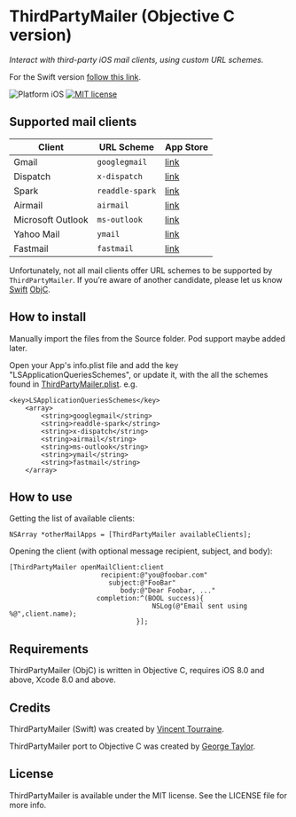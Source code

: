 # ThirdPartyMailer (Objective C version)

_Interact with third-party iOS mail clients, using custom URL schemes._

For the Swift version [follow this link](https://github.com/vtourraine/ThirdPartyMailer/).

![Platform iOS](https://img.shields.io/badge/platform-iOS-blue.svg)
[![MIT license](http://img.shields.io/badge/license-MIT-blue.svg)](https://github.com/Seoras/ThirdPartyMailer/blob/master/LICENSE)


## Supported mail clients

Client             | URL Scheme      | App Store
------------------ | --------------- | ---------
Gmail              | `googlegmail`   | [link](https://apps.apple.com/app/id422689480?mt=8)
Dispatch           | `x-dispatch`    | [link](https://apps.apple.com/app/id642022747?mt=8)
Spark              | `readdle-spark` | [link](https://apps.apple.com/app/id997102246?mt=8)
Airmail            | `airmail`       | [link](https://apps.apple.com/app/id993160329?mt=8)
Microsoft Outlook  | `ms-outlook`    | [link](https://apps.apple.com/app/id951937596?mt=8)
Yahoo Mail         | `ymail`         | [link](https://apps.apple.com/app/id577586159?mt=8)
Fastmail           | `fastmail`      | [link](https://apps.apple.com/app/id931370077?mt=8)

Unfortunately, not all mail clients offer URL schemes to be supported by `ThirdPartyMailer`. If you’re aware of another candidate, please let us know [Swift](https://github.com/vtourraine/ThirdPartyMailer/issues) [ObjC](https://github.com/seoras/ThirdPartyMailer/issues).


## How to install

Manually import the files from the Source folder. Pod support maybe added later.

Open your App's info.plist file and add the key "LSApplicationQueriesSchemes", or update it, with the all the schemes found in [ThirdPartyMailer.plist](https://github.com/Seoras/ThirdPartyMailer/blob/master/Source/ThirdPartyMailer.plist). e.g.

```
<key>LSApplicationQueriesSchemes</key>
	<array>
		<string>googlegmail</string>
		<string>readdle-spark</string>
		<string>x-dispatch</string>
		<string>airmail</string>
		<string>ms-outlook</string>
		<string>ymail</string>
		<string>fastmail</string>
	</array>
```

## How to use

Getting the list of available clients:

``` Obj C
NSArray *otherMailApps = [ThirdPartyMailer availableClients];
```

Opening the client (with optional message recipient, subject, and body):

``` Obj C
[ThirdPartyMailer openMailClient:client
                       recipient:@"you@foobar.com"
                         subject:@"FooBar"
                            body:@"Dear Foobar, ..." 
                      completion:^(BOOL success){
                                    NSLog(@"Email sent using %@",client.name);
                                }];
```


## Requirements

ThirdPartyMailer (ObjC) is written in Objective C, requires iOS 8.0 and above, Xcode 8.0 and above.


## Credits

ThirdPartyMailer (Swift) was created by [Vincent Tourraine](http://www.vtourraine.net).

ThirdPartyMailer port to Objective C was created by [George Taylor](https://www.linkedin.com/in/georgemacraetaylor/).


## License

ThirdPartyMailer is available under the MIT license. See the LICENSE file for more info.
